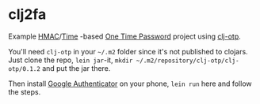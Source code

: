 # clj2fa

Example [HMAC](http://en.wikipedia.org/wiki/HMAC-based_One-time_Password_Algorithm)/[Time](http://en.wikipedia.org/wiki/Time-based_One-time_Password_Algorithm) -based [One Time Password](http://en.wikipedia.org/wiki/One-time_password) project using [clj-otp](https://github.com/djui/clj-otp).

You'll need `clj-otp` in your `~/.m2` folder since it's not published to clojars.
Just clone the repo, `lein jar`-it, `mkdir ~/.m2/repository/clj-otp/clj-otp/0.1.2` and put the jar there.

Then install [Google Authenticator](https://code.google.com/p/google-authenticator/) on your phone, `lein run` here and follow the steps.
